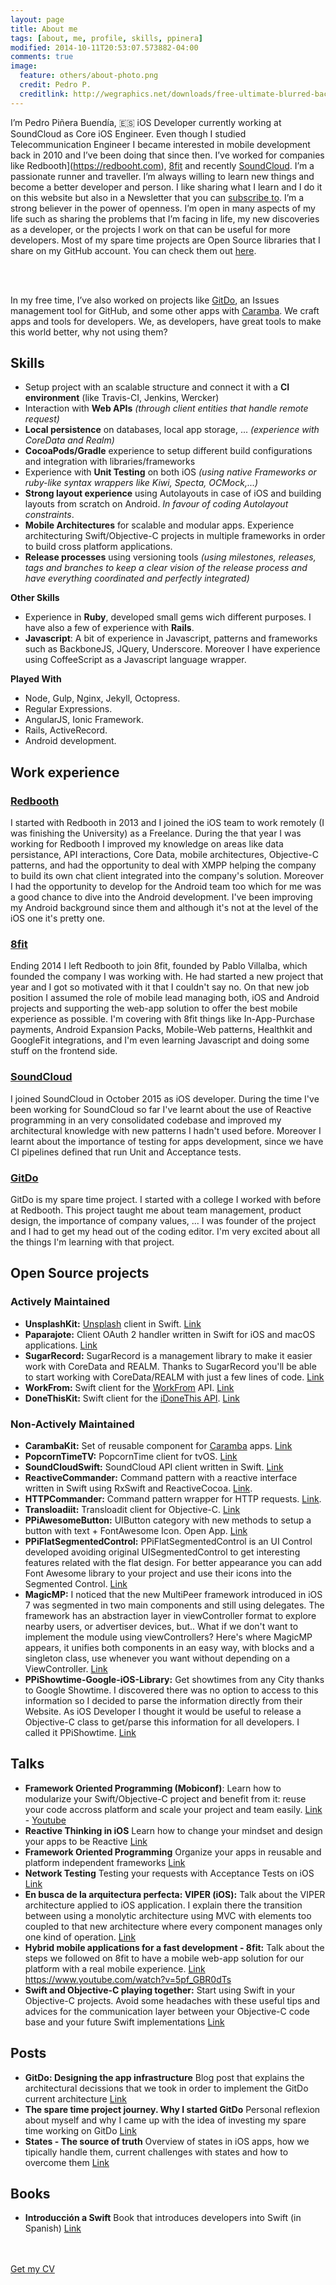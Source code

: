 ```yaml
---
layout: page
title: About me
tags: [about, me, profile, skills, ppinera]
modified: 2014-10-11T20:53:07.573882-04:00
comments: true
image:
  feature: others/about-photo.png
  credit: Pedro P.
  creditlink: http://wegraphics.net/downloads/free-ultimate-blurred-background-pack/
---
```


I’m Pedro Piñera Buendía, 🇪🇸 iOS Developer currently working at SoundCloud as Core iOS Engineer. Even though I studied Telecommunication Engineer I became interested in mobile development back in 2010 and I’ve been doing that since then. I’ve worked for companies like Redbooth](https://redbooht.com), [8fit](https://8fit.com) and recently [SoundCloud](https://soundcloud.com). I’m a passionate runner and traveller. I’m always willing to learn new things and become a better developer and person. I like sharing what I learn and I do it on this website but also in a Newsletter that you can [subscribe to](http://eepurl.com/b9-25H). I’m a strong believer in the power of openness. I’m open in many aspects of my life such as sharing the problems that I’m facing in life, my new discoveries as a developer, or the projects I work on that can be useful for more developers. Most of my spare time projects are Open Source libraries that I share on my GitHub account. You can check them out [here](https://github.com/pepibumur).

<br><br>

In my free time, I’ve also worked on projects like [GitDo](http://gitdo.io), an Issues management tool for GitHub, and some other apps with [Caramba](https://github.com/caramba). We craft apps and tools for developers. We, as developers, have great tools to make this world better, why not using them?

## Skills

- Setup project with an scalable structure and connect it with a **CI environment** (like Travis-CI, Jenkins, Wercker)
- Interaction with **Web APIs** *(through client entities that handle remote request)*
- **Local persistence** on databases, local app storage, ... *(experience with CoreData and Realm)*
- **CocoaPods/Gradle** experience to setup different build configurations and integration with libraries/frameworks
- Experience with **Unit Testing** on both iOS *(using native Frameworks or ruby-like syntax wrappers like Kiwi, Specta, OCMock,...)*
- **Strong layout experience** using Autolayouts in case of iOS and building layouts from scratch on Android. *In favour of coding Autolayout constraints*.
- **Mobile Architectures** for scalable and modular apps. Experience architecturing Swift/Objective-C projects in multiple frameworks in order to build cross platform applications.
- **Release processes** using versioning tools *(using milestones, releases, tags and branches to keep a clear vision of the release process and have everything coordinated and perfectly integrated)*

**Other Skills**

- Experience in **Ruby**, developed small gems wich different purposes. I have also a few of experience with **Rails**.
- **Javascript**: A bit of experience in Javascript, patterns and frameworks such as BackboneJS, JQuery, Underscore. Moreover I have experience using CoffeeScript as a Javascript language wrapper.

**Played With**

- Node, Gulp, Nginx, Jekyll, Octopress.
- Regular Expressions.
- AngularJS, Ionic Framework.
- Rails, ActiveRecord.
- Android development.

## Work experience

### [Redbooth](https://redbooth.com/)
I started with Redbooth in 2013 and I joined the iOS team to work remotely (I was finishing the University) as a Freelance. During the that year I was working for Redbooth I improved my knowledge on areas like data persistance, API interactions, Core Data, mobile architectures, Objective-C patterns, and had the opportunity to deal with XMPP helping the company to build its own chat client integrated into the company's solution. Moreover I had the opportunity to develop for the Android team too which for me was a good chance to dive into the Android development. I've been improving my Android background since them and although it's not at the level of the iOS one it's pretty one.

### [8fit](http://8fit.com/)
Ending 2014 I left Redbooth to join 8fit, founded by Pablo Villalba, which founded the company I was working with. He had started a new project that year and I got so motivated with it that I couldn't say no. On that new job position I assumed the role of mobile lead managing both, iOS and Android projects and supporting the web-app solution to offer the best mobile experience as possible. I'm covering with 8fit things like In-App-Purchase payments, Android Expansion Packs, Mobile-Web patterns, Healthkit and GoogleFit integrations, and I'm even learning Javascript and doing some stuff on the frontend side.

### [SoundCloud](https://soundcloud.com)
I joined SoundCloud in October 2015 as iOS developer. During the time I've been working for SoundCloud so far I've learnt about the use of Reactive programming in an very consolidated codebase and improved my architectural knowledge with new patterns I hadn't used before. Moreover I learnt about the importance of testing for apps development, since we have CI pipelines defined that run Unit and Acceptance tests.

### [GitDo](http://gitdo.io)
GitDo is my spare time project. I started with a college I worked with before at Redbooth. This project taught me about team management, product design, the importance of company values, ... I was founder of the project and I had to get my head out of the coding editor. I'm very excited about all the things I'm learning with that project.


## Open Source projects

### Actively Maintained
- **UnsplashKit:** [Unsplash](https://unsplash.com) client in Swift. [Link](https://github.com/carambalabs/UnsplashKit)
- **Paparajote:** Client OAuth 2 handler written in Swift for iOS and macOS applications. [Link](https://gitlab.com/caramba/Paparajote)
- **SugarRecord:** SugarRecord is a management library to make it easier work with CoreData and REALM. Thanks to SugarRecord you'll be able to start working with CoreData/REALM with just a few lines of code. [Link](https://github.com/SugarRecord/SugarRecord)
- **WorkFrom:** Swift client for the [WorkFrom](https://workfrom.co/) API. [Link](https://github.com/carambalabs/WorkFromKit)
- **DoneThisKit:** Swift client for the [iDoneThis API](https://i-done-this.readme.io/docs). [Link](https://github.com/carambalabs/DoneThisKit)

### Non-Actively Maintained
- **CarambaKit:** Set of reusable component for [Caramba](https://github.com/carambalabs) apps. [Link](https://github.com/carambalabs/CarambaKit)
- **PopcornTimeTV:** PopcornTime client for tvOS. [Link](https://github.com/PopcornTimeTV/PopcornTimeTV)
- **SoundCloudSwift:** SoundCloud API client written in Swift. [Link](https://github.com/pepibumur/SoundCloudSwift)
- **ReactiveCommander:** Command pattern with a reactive interface written in Swift using RxSwift and ReactiveCocoa. [Link](https://github.com/pepibumur/ReactiveCommander).
- **HTTPCommander:** Command pattern wrapper for HTTP requests. [Link](https://github.com/pepibumur/HTTPCommander).
- **Transloadiit:** Transloadit client for Objective-C. [Link](https://github.com/pepibumur/Transloadiit)
- **PPiAwesomeButton:** UIButton category with new methods to setup a button with text + FontAwesome Icon. Open App. [Link](https://github.com/pepibumur/PPiAwesomeButton)
- **PPiFlatSegmentedControl:** PPiFlatSegmentedControl is an UI Control developed avoiding original UISegmentedControl to get interesting features related with the flat design. For better appearance you can add Font Awesome library to your project and use their icons into the Segmented Control. [Link](https://github.com/pepibumur/PPiFlatSegmentedControl)
- **MagicMP:** I noticed that the new MultiPeer framework introduced in iOS 7 was segmented in two main components and still using delegates. The framework has an abstraction layer in viewController format to explore nearby users, or advertiser devices, but.. What if we don't want to implement the module using viewControllers? Here's where MagicMP appears, it unifies both components in an easy way, with blocks and a singleton class, use whenever you want without depending on a ViewController. [Link](https://github.com/pepibumur/MagicMP)
- **PPiShowtime-Google-iOS-Library:** Get showtimes from any City thanks to Google Showtime. I discovered there was no option to access to this information so I decided to parse the information directly from their Website. As iOS Developer I thought it would be useful to release a Objective-C class to get/parse this information for all developers. I called it PPiShowtime. [Link](https://github.com/pepibumur/PPiShowtime-Google-iOS-Library)

## Talks
- **Framework Oriented Programming (Mobiconf)**: Learn how to modularize your Swift/Objective-C project and benefit from it: reuse your code accross platform and scale your project and team easily. [Link](https://speakerdeck.com/pepibumur/framework-oriented-programming-mobiconf-2016) - [Youtube](https://www.youtube.com/watch?v=RGVxgo2BV50&t=1012s)
- **Reactive Thinking in iOS** Learn how to change your mindset and design your apps to be Reactive [Link](https://speakerdeck.com/pepibumur/reactive-thinking-in-ios-development-reactive-amsterdam-meetup)
- **Framework Oriented Programming** Organize your apps in reusable and platform independent frameworks [Link](https://speakerdeck.com/pepibumur/framework-oriented-programming)
- **Network Testing** Testing your requests with Acceptance Tests on iOS [Link](https://speakerdeck.com/pepibumur/network-testing)
- **En busca de la arquitectura perfecta: VIPER (iOS):** Talk about the VIPER architecture applied to iOS application. I explain there the transition between using a monolytic architecture using MVC with elements too coupled to that new architecture where every component manages only one kind of operation.  [Link](http://2014.codemotion.es/en/agenda.html?recommended=#day2/en-busca-de-la-arquitectura-perfecta-viper-ios)
- **Hybrid mobile applications for a fast development - 8fit:** Talk about the steps we followed on 8fit to have a mobile web-app solution for our platform with a real mobile experience. [Link](https://speakerdeck.com/pepibumur/hybrid-mobile-applications-for-a-fast-development) https://www.youtube.com/watch?v=5pf_GBR0dTs
- **Swift and Objective-C playing together:** Start using Swift in your Objective-C projects. Avoid some headaches with these useful tips and advices for the communication layer between your Objective-C code base and your future Swift implementations [Link](https://speakerdeck.com/pepibumur/swift-and-objective-c-playing-together)

## Posts
- **GitDo: Designing the app infrastructure** Blog post that explains the architectural decissions that we took in order to implement the GitDo current architecture [Link](http://gitdo.io/blog/2015/12/30/gitdo-app-architecture)
- **The spare time project journey. Why I started GitDo** Personal reflexion about myself and why I came up with the idea of investing my spare time working on GitDo [Link](http://www.ppinera.es/2016/02/08/bringing-the-magic-back.html)
- **States - The source of truth** Overview of states in iOS apps, how we tipically handle them, current challenges with states and how to overcome them [Link](http://www.ppinera.es/2016/01/14/states-the-source-of-truth.html)

## Books

- **Introducción a Swift** Book that introduces developers into Swift (in Spanish) [Link](https://leanpub.com/introduccionswift)


<br><br>
<a href="{{ site.url }}/assets/others/english_cv.pdf" class="btn">Get my CV</a>

<!-- http://technicalpickles.com/posts/using-markdown-in-vim/ -->
